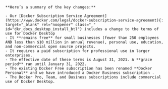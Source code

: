 <!-- This is a summary of the license changes related to Docker Desktop. It is included in the Mac and Windows Install topic -->

    **Here’s a summary of the key changes:**

    - Our [Docker Subscription Service Agreement](https://www.docker.com/legal/docker-subscription-service-agreement){: target="_blank" rel="noopener" class="_" id="dkr_docs_desktop_install_btl"} includes a change to the terms of use for Docker Desktop
    - It **remains free** for small businesses (fewer than 250 employees AND less than $10 million in annual revenue), personal use, education, and non-commercial open source projects.
    - It requires a paid subscription for professional use in larger enterprises.
    - The effective date of these terms is August 31, 2021. A **grace period** ran until January 31, 2022.
    - The existing Docker Free subscription has been renamed **Docker Personal** and we have introduced a Docker Business subscription .
    - The Docker Pro, Team, and Business subscriptions include commercial use of Docker Desktop.
